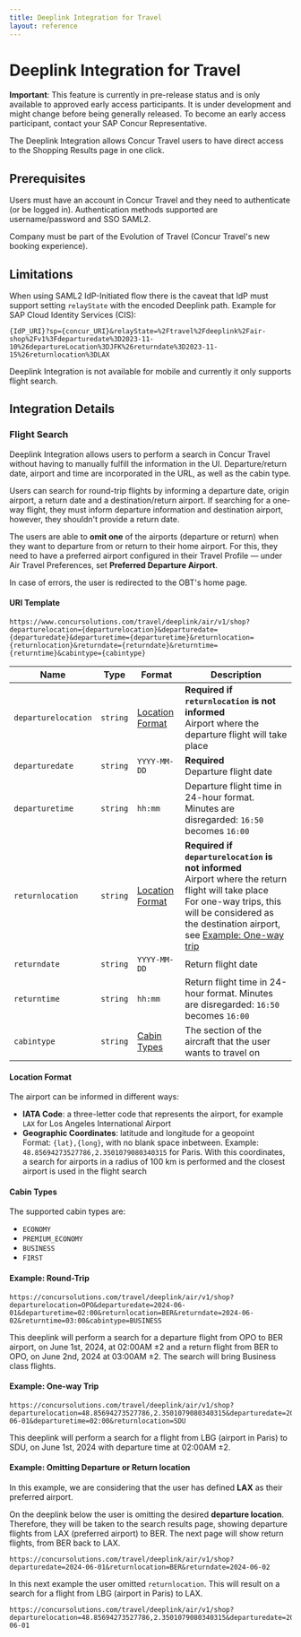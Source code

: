 ```yaml
---
title: Deeplink Integration for Travel
layout: reference
---
```


# Deeplink Integration for Travel

 **Important**: This feature is currently in pre-release status and is only available to approved early access participants. It is under development and might change before being generally released. To become an early access participant, contact your SAP Concur Representative.

The Deeplink Integration allows Concur Travel users to have direct access to the Shopping Results page in one click.

## Prerequisites

Users must have an account in Concur Travel and they need to authenticate (or be logged in). Authentication methods supported are username/password and SSO SAML2.

Company must be part of the Evolution of Travel (Concur Travel's new booking experience).

## Limitations

When using SAML2 IdP-Initiated flow there is the caveat that IdP must support setting `relayState` with the encoded Deeplink path. Example for SAP Cloud Identity Services (CIS):

```
{IdP_URI}?sp={concur_URI}&relayState=%2Ftravel%2Fdeeplink%2Fair-shop%2Fv1%3Fdeparturedate%3D2023-11-10%26departureLocation%3DJFK%26returndate%3D2023-11-15%26returnlocation%3DLAX
```

Deeplink Integration is not available for mobile and currently it only supports flight search.

## Integration Details

### Flight Search

Deeplink Integration allows users to perform a search in Concur Travel without having to manually fulfill the information in the UI. Departure/return date, airport and time are incorporated in the URL, as well as the cabin type.

Users can search for round-trip flights by informing a departure date, origin airport, a return date and a destination/return airport. If searching for a one-way flight, they must inform departure information and destination airport, however, they shouldn't provide a return date.

The users are able to **omit one** of the airports (departure or return) when they want to departure from or return to their home airport. For this, they need to have a preferred airport configured in their Travel Profile — under Air Travel Preferences, set **Preferred Departure Airport**.

In case of errors, the user is redirected to the OBT's home page. 

#### URI Template

```
https://www.concursolutions.com/travel/deeplink/air/v1/shop?departurelocation={departurelocation}&departuredate={departuredate}&departuretime={departuretime}&returnlocation={returnlocation}&returndate={returndate}&returntime={returntime}&cabintype={cabintype}
```

| Name | Type| Format | Description                       |
| -------- |     -------- | -------- | -------- |
| `departurelocation`   | `string`   | [Location Format](/api-guides/travel/deeplink-integration.html#location-format) | **Required if `returnlocation` is not informed** <br>Airport where the departure flight will take place |
| `departuredate`       | `string`   | `YYYY-MM-DD`    | **Required** <br>Departure flight date  |
| `departuretime`       | `string`   | `hh:mm`         | Departure flight time in 24-hour format. Minutes are disregarded: `16:50` becomes `16:00` |
| `returnlocation`      | `string`   | [Location Format](/api-guides/travel/deeplink-integration.html#location-format) | **Required if `departurelocation` is not informed** <br>Airport where the return flight will take place <br> For one-way trips, this will be considered as the destination airport, see [Example: One-way trip](/api-guides/travel/deeplink-integration.html#example-one-way) |
| `returndate`          | `string`   | `YYYY-MM-DD`    | Return flight date |
| `returntime`          | `string`   | `hh:mm`         | Return flight time in 24-hour format. Minutes are disregarded: `16:50` becomes `16:00` |
| `cabintype`           | `string`   | [Cabin Types](/api-guides/travel/deeplink-integration.html#cabin-types)     | The section of the aircraft that the user wants to travel on |

#### <a name="location-type"></a>Location Format

The airport can be informed in different ways:
* **IATA Code**: a three-letter code that represents the airport, for example `LAX` for Los Angeles International Airport
* **Geographic Coordinates**: latitude and longitude for a geopoint  
Format: `{lat},{long}`, with no blank space inbetween. Example: `48.85694273527786,2.3501079080340315` for Paris. With this coordinates, a search for airports in a radius of 100 km is performed and the closest airport is used in the flight search

#### <a name="cabin-types"></a>Cabin Types
The supported cabin types are:
* `ECONOMY`
* `PREMIUM_ECONOMY`
* `BUSINESS`
* `FIRST`

#### Example: Round-Trip
```
https://concursolutions.com/travel/deeplink/air/v1/shop?departurelocation=OPO&departuredate=2024-06-01&departuretime=02:00&returnlocation=BER&returndate=2024-06-02&returntime=03:00&cabintype=BUSINESS
```

This deeplink will perform a search for a departure flight from OPO to BER airport, on June 1st, 2024, at 02:00AM ±2 and a return flight from BER to OPO, on June 2nd, 2024 at 03:00AM ±2. The search will bring Business class flights.

#### <a name="example-one-way"></a> Example: One-way Trip
```
https://concursolutions.com/travel/deeplink/air/v1/shop?departurelocation=48.85694273527786,2.3501079080340315&departuredate=2024-06-01&departuretime=02:00&returnlocation=SDU
```

This deeplink will perform a search for a flight from LBG (airport in Paris) to SDU, on June 1st, 2024 with departure time at 02:00AM ±2.

#### Example: Omitting Departure or Return location

In this example, we are considering that the user has defined **LAX** as their preferred airport.

On the deeplink below the user is omitting the desired **departure location**. Therefore, they will be taken to the search results page, showing departure flights from LAX (preferred airport) to BER. The next page will show return flights, from BER back to LAX.
```
https://concursolutions.com/travel/deeplink/air/v1/shop?departuredate=2024-06-01&returnlocation=BER&returndate=2024-06-02
```

In this next example the user omitted `returnlocation`. This will result on a search for a flight from LBG (airport in Paris) to LAX.

```
https://concursolutions.com/travel/deeplink/air/v1/shop?departurelocation=48.85694273527786,2.3501079080340315&departuredate=2024-06-01
```
